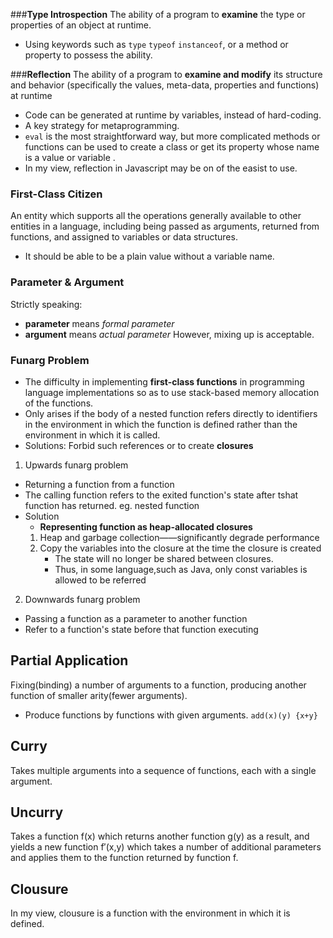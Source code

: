 ###**Type Introspection**
The ability of a program to **examine** the type or properties of an object at runtime.

- Using keywords such as `type` `typeof` `instanceof`, or a method or property to possess the ability.

###**Reflection** 
The ability of a program to **examine and modify** its structure and behavior (specifically the values, meta-data, properties and functions) at runtime

- Code can be generated at runtime by variables, instead of hard-coding.
- A key strategy for metaprogramming.
- `eval` is the most straightforward way, but more complicated methods or functions can be used to create a class or get its property whose name is a value or variable .
- In my view, reflection in Javascript may be on of the easist to use.

### **First-Class Citizen**
An entity which supports all the operations generally available to other entities in a language, including being passed as arguments, returned from functions, and assigned to variables or data structures.
- It should be able to be a plain value without a variable name.

### **Parameter & Argument**
Strictly speaking:
- **parameter** means *formal parameter*
- **argument** means *actual parameter*
However, mixing up is acceptable.

### **Funarg Problem**
- The difficulty in implementing **first-class functions** in programming language implementations so as to use stack-based memory allocation of the functions.
- Only arises if the body of a nested function refers directly to identifiers  in the environment in which the function is defined rather than the environment in which it is called.
- Solutions: Forbid such references or to create **closures**
1. Upwards funarg problem
- Returning a function from a function
- The calling function refers to the exited function's state after tshat function has returned. eg. nested function
- Solution
    - **Representing function as heap-allocated closures**
    1. Heap and garbage collection——significantly degrade performance
    2. Copy the variables into the closure at the time the closure is created
        - The state will no longer be shared between closures.
        - Thus, in some language,such as Java, only const variables is allowed to be referred
2. Downwards funarg problem
- Passing a function as a parameter to another function
- Refer to a function's state before that function executing

## **Partial Application**
Fixing(binding) a number of arguments to a function, producing another function of smaller arity(fewer arguments). 
- Produce functions by functions with given arguments. `add(x)(y) {x+y}`

## **Curry**
Takes multiple arguments into a sequence of functions, each with a single argument.
## **Uncurry**
Takes a function f(x) which returns another function g(y) as a result, and yields a new function f′(x,y) which takes a number of additional parameters and applies them to the function returned by function f.


## Clousure

In my view, clousure is a function with the environment in which it is defined.
